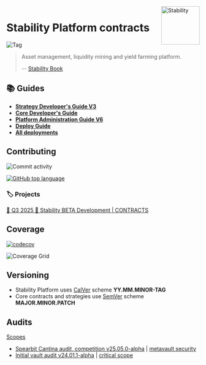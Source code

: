 <img src="https://avatars.githubusercontent.com/u/92305387?s" width="100" align="right" alt="Stability">

# Stability Platform contracts

<img src="https://img.shields.io/github/v/tag/stabilitydao/stability-contracts" alt="Tag">

> Asset management, liquidity mining and yield farming platform.
>
> -- [Stability Book](https://stabilitydao.gitbook.io/)

## 📚 Guides

* **[Strategy Developer's Guide V3](guides/Strategy.md)**
* **[Core Developer's Guide](guides/Core.md)**
* **[Platform Administration Guide V6](guides/ADM.md)**
* **[Deploy Guide](guides/Deploy.md)**
* **[All deployments](guides/AllDeployments.md)**

## Contributing

<img src="https://img.shields.io/github/commit-activity/m/stabilitydao/stability-contracts" alt="Commit activity">

[<img alt="GitHub top language" src="https://img.shields.io/github/languages/top/stabilitydao/stability-contracts?logo=solidity">](https://docs.soliditylang.org/en/)

### 🏷️ Projects

[🔨 Q3 2025 🧊 Stability BETA Development | CONTRACTS](https://github.com/orgs/stabilitydao/projects/10/views/2)

## Coverage

[![codecov](https://codecov.io/gh/stabilitydao/stability-contracts/graph/badge.svg?token=HXU4SR81AV)](https://codecov.io/gh/stabilitydao/stability-contracts)

![Coverage Grid](https://codecov.io/gh/stabilitydao/stability-contracts/graphs/tree.svg?token=HXU4SR81AV)

## Versioning

* Stability Platform uses [CalVer](https://calver.org/) scheme **YY.MM.MINOR-TAG**
* Core contracts and strategies use [SemVer](https://semver.org/) scheme **MAJOR.MINOR.PATCH**

## Audits

[Scopes](./audits/scopes.md)

* [Spearbit Cantina audit, competition v25.05.0-alpha](audits/report-cantina.pdf) | [metavault security](audits/scopes.md)
* [Initial vault audit v24.01.1-alpha](audits/initial-audit-stability-platform-v24.01.1-alpha.md) | [critical scope](audits/scopes.md)
